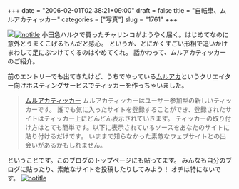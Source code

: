 +++
date = "2006-02-01T02:38:21+09:00"
draft = false
title = "自転車、ムルアカティッカー"
categories = ["写真"]
slug = "1761"
+++

<img src="http://hbkr.org/images/dailyicons/photo.gif" class="thumb-img"><a href="http://www.flickr.com/photos/h-b-k-r/92852489/" target="_blank"><img src="http://static.flickr.com/16/92852489_2d47427ad2.jpg" class="photoen" alt="notitle"  /></a>
小田急ハルクで買ったチャリンコがようやく届く。はじめてなのに意外とうまくこげるもんだと感心。
というか、とにかくすごい形相で追いかけまわして足にぶつけてくるのはやめてくれ。
話かわって、ムルアカティッカーのご紹介。

<!--more-->
前のエントリーでも出てきたけど、うちでやっている<a href="http://heteml.jp" target="_blank">ムルアカ</a>というクリエイター向けホスティングサービスでティッカーを作っちゃいました。
<blockquote><a href="http://heteml.jp/service/ticker/" target="_blank">ムルアカティッカー</a>
ムルアカティッカーはユーザー参加型の新しいティッカーです。
誰でも気に入ったサイトを登録することができ、登録されたサイトはティッカー上にどんどん表示されていきます。
ティッカーの取り付け方はとても簡単です。以下に表示されているソースをあなたのサイトに貼り付けるだけです。
いままで知らなかった素敵なウェブサイトとの出会いがあるかもしれません。</blockquote>
ということです。このブログのトップページにも貼ってます。
みんなも自分のブログに貼ったり、素敵なサイトを投稿したりしてみよう！
オチは特にないです。
<a href="http://www.flickr.com/photos/h-b-k-r/92852490/" target="_blank"><img src="http://static.flickr.com/22/92852490_82767775cc.jpg" class="photoen" alt="notitle"  /></a>
